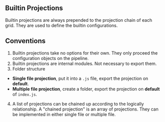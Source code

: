 ## Builtin Projections
Builtin projections are always prepended to the projection chain of each grid.
They are used to define the builtin configurations.

## Conventions
1. Builtin projections take no options for their own. They only proceed the
  configuration objects on the pipeline.
2. Builtin projections are internal modules. Not necessary to export them.
3. Folder structure
  * __Single file projection__, put it into a `.js` file, export the projection
    on __default__.
  * __Multiple file projection__, create a folder, export the projection on
    __default__ of `index.js`.
4. A list of projections can be chained up according to the logically
  relationship. A "chained projection" is an array of projections. They can be
  implemented in either single file or multiple file.
